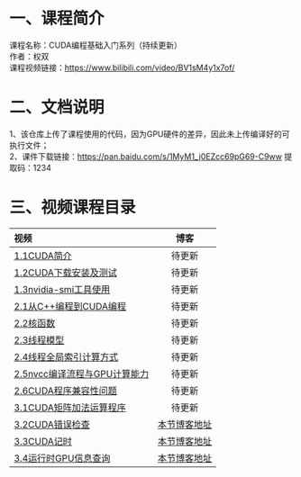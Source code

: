 # 一、课程简介
课程名称：CUDA编程基础入门系列（持续更新）    
作者：权双      
课程视频链接：https://www.bilibili.com/video/BV1sM4y1x7of/    
# 二、文档说明
1、该仓库上传了课程使用的代码，因为GPU硬件的差异，因此未上传编译好的可执行文件；       
2、课件下载链接：https://pan.baidu.com/s/1MyM1_j0EZcc69pG69-C9ww 提取码：1234     

# 三、视频课程目录

| 视频                                                         |                             博客                             |
| :----------------------------------------------------------- | :----------------------------------------------------------: |
| [1.1CUDA简介](https://www.bilibili.com/video/BV1sM4y1x7of/?spm_id_from=333.1007.top_right_bar_window_history.content.click&vd_source=51a76af86bf4fcc9da32a69c092094ea) |                            待更新                            |
| [1.2CUDA下载安装及测试](https://www.bilibili.com/video/BV1sM4y1x7of?p=2&vd_source=51a76af86bf4fcc9da32a69c092094ea) |                            待更新                            |
| [1.3nvidia-smi工具使用](https://www.bilibili.com/video/BV1sM4y1x7of?p=3&vd_source=51a76af86bf4fcc9da32a69c092094ea) |                            待更新                            |
| [2.1从C++编程到CUDA编程](https://www.bilibili.com/video/BV1sM4y1x7of?p=4&vd_source=51a76af86bf4fcc9da32a69c092094ea) |                            待更新                            |
| [2.2核函数](https://www.bilibili.com/video/BV1sM4y1x7of?p=5&vd_source=51a76af86bf4fcc9da32a69c092094ea) |                            待更新                            |
| [2.3线程模型](https://www.bilibili.com/video/BV1sM4y1x7of?p=6&vd_source=51a76af86bf4fcc9da32a69c092094ea) |                            待更新                            |
| [2.4线程全局索引计算方式](https://www.bilibili.com/video/BV1sM4y1x7of?p=7&vd_source=51a76af86bf4fcc9da32a69c092094ea) |                            待更新                            |
| [2.5nvcc编译流程与GPU计算能力](https://www.bilibili.com/video/BV1sM4y1x7of?p=8&vd_source=51a76af86bf4fcc9da32a69c092094ea) |                            待更新                            |
| [2.6CUDA程序兼容性问题](https://www.bilibili.com/video/BV1sM4y1x7of?p=9&vd_source=51a76af86bf4fcc9da32a69c092094ea) |                            待更新                            |
| [3.1CUDA矩阵加法运算程序](https://www.bilibili.com/video/BV1sM4y1x7of?p=10&vd_source=51a76af86bf4fcc9da32a69c092094ea) |                            待更新                            |
| [3.2CUDA错误检查](https://www.bilibili.com/video/BV1sM4y1x7of?p=11&vd_source=51a76af86bf4fcc9da32a69c092094ea) | [本节博客地址](https://github.com/sangyc10/CUDA-code/blob/master/3.2lesson/README.md) |
| [3.3CUDA记时](https://www.bilibili.com/video/BV1sM4y1x7of?p=12&vd_source=51a76af86bf4fcc9da32a69c092094ea) | [本节博客地址](https://github.com/sangyc10/CUDA-code/blob/master/3.3lesson/README.md) |
| [3.4运行时GPU信息查询](https://www.bilibili.com/video/BV1sM4y1x7of/?p=13&spm_id_from=333.1007.top_right_bar_window_history.content.click&vd_source=51a76af86bf4fcc9da32a69c092094ea) | [本节博客地址](https://github.com/sangyc10/CUDA-code/blob/master/3.4lesson/README.md) |

